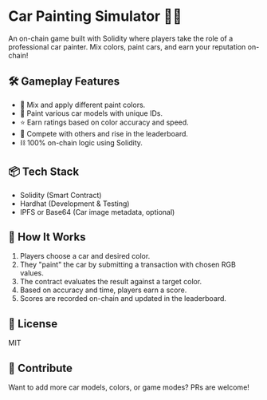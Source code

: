 # Car Painting Simulator 🎨🚗     
          
An on-chain game built with Solidity where players take the role of a professional car painter. Mix colors, paint cars, and earn your reputation on-chain!     
        
## 🛠️ Gameplay Features              
          
- 🎨 Mix and apply different paint colors.     
- 🚗 Paint various car models with unique IDs.       
- ⭐ Earn ratings based on color accuracy and speed.    
- 🔄 Compete with others and rise in the leaderboard.    
- ⛓️ 100% on-chain logic using Solidity.    
       
## 📦 Tech Stack      
   
- Solidity (Smart Contract)         
- Hardhat (Development & Testing)       
- IPFS or Base64 (Car image metadata, optional)     
           
## 🚀 How It Works   
   
1. Players choose a car and desired color.     
2. They "paint" the car by submitting a transaction with chosen RGB values.   
3. The contract evaluates the result against a target color.    
4. Based on accuracy and time, players earn a score.         
5. Scores are recorded on-chain and updated in the leaderboard.  
  
## 📄 License
  
MIT

## 🙌 Contribute 
 
Want to add more car models, colors, or game modes? PRs are welcome!
